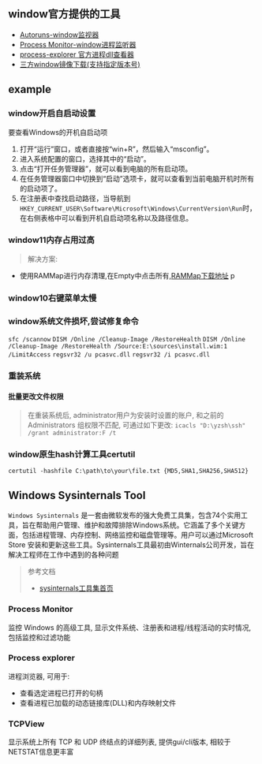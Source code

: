 
## window官方提供的工具

- [Autoruns-window监视器](https://learn.microsoft.com/en-us/sysinternals/downloads/autoruns)
- [Process Monitor-window进程监听器](https://learn.microsoft.com/en-us/sysinternals/downloads/procmon)
- [process-explorer 官方进程dll查看器](https://learn.microsoft.com/en-us/sysinternals/downloads/process-explorer)
- [三方window镜像下载(支持指定版本号)](https://uupdump.net/)

## example
### window开启自启动设置
要查看Windows的开机自启动项
1. 打开“运行”窗口，或者直接按“win+R”，然后输入“msconfig”。
2. 进入系统配置的窗口，选择其中的“启动”。
3. 点击“打开任务管理器”，就可以看到电脑的所有启动项。
4. 在任务管理器窗口中切换到“启动”选项卡，就可以查看到当前电脑开机时所有的启动项了。
5. 在注册表中查找启动路径，当导航到`HKEY_CURRENT_USER\Software\Microsoft\Windows\CurrentVersion\Run`时，在右侧表格中可以看到开机自启动项名称以及路径信息。

### window11内存占用过高

> 解决方案:
- 使用RAMMap进行内存清理,在Empty中点击所有,[RAMMap下载地址](https://download.sysinternals.com/files/RAMMap.zip)
p

### window10右键菜单太慢

### window系统文件损坏,尝试修复命令

`sfc /scannow`
`DISM /Online /Cleanup-Image /RestoreHealth`
`DISM /Online /Cleanup-Image /RestoreHealth /Source:E:\sources\install.wim:1 /LimitAccess`
`regsvr32 /u pcasvc.dll`
`regsvr32 /i pcasvc.dll`

### 重装系统

#### 批量更改文件权限

> 在重装系统后, administrator用户为安装时设置的账户, 和之前的Administrators 组权限不匹配, 可通过如下更改:
`icacls "D:\yzsh\ssh" /grant administrator:F /t`

### window原生hash计算工具certutil

`certutil -hashfile C:\path\to\your\file.txt {MD5,SHA1,SHA256,SHA512}`  

## Windows Sysinternals Tool

`Windows Sysinternals` 是一套由微软发布的强大免费工具集，包含74个实用工具，旨在帮助用户管理、维护和故障排除Windows系统。它涵盖了多个关键方面，包括进程管理、内存控制、网络监控和磁盘管理等。用户可以通过Microsoft Store 安装和更新这些工具。Sysinternals工具最初由Winternals公司开发，旨在解决工程师在工作中遇到的各种问题

> 参考文档
> - [sysinternals工具集首页](https://learn.microsoft.com/zh-cn/sysinternals/downloads/)

### Process Monitor

监控 Windows 的高级工具, 显示文件系统、注册表和进程/线程活动的实时情况, 包括监控和过滤功能

### Process explorer

进程浏览器, 可用于:
- 查看选定进程已打开的句柄
- 查看进程已加载的动态链接库(DLL)和内存映射文件

### TCPView

显示系统上所有 TCP 和 UDP 终结点的详细列表, 提供gui/cli版本, 相较于NETSTAT信息更丰富